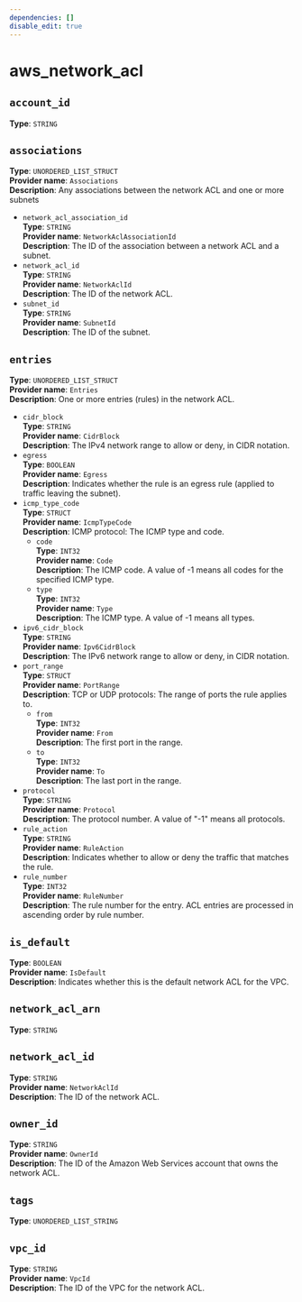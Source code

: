 ```yaml
---
dependencies: []
disable_edit: true
---
```

# aws_network_acl

## `account_id`
**Type**: `STRING`<br>
## `associations`
**Type**: `UNORDERED_LIST_STRUCT`<br>
**Provider name**: `Associations`<br>
**Description**: Any associations between the network ACL and one or more subnets<br>
   - `network_acl_association_id`<br>
    **Type**: `STRING`<br>
    **Provider name**: `NetworkAclAssociationId`<br>
    **Description**: The ID of the association between a network ACL and a subnet.<br>
   - `network_acl_id`<br>
    **Type**: `STRING`<br>
    **Provider name**: `NetworkAclId`<br>
    **Description**: The ID of the network ACL.<br>
   - `subnet_id`<br>
    **Type**: `STRING`<br>
    **Provider name**: `SubnetId`<br>
    **Description**: The ID of the subnet.<br>
## `entries`
**Type**: `UNORDERED_LIST_STRUCT`<br>
**Provider name**: `Entries`<br>
**Description**: One or more entries (rules) in the network ACL.<br>
   - `cidr_block`<br>
    **Type**: `STRING`<br>
    **Provider name**: `CidrBlock`<br>
    **Description**: The IPv4 network range to allow or deny, in CIDR notation.<br>
   - `egress`<br>
    **Type**: `BOOLEAN`<br>
    **Provider name**: `Egress`<br>
    **Description**: Indicates whether the rule is an egress rule (applied to traffic leaving the subnet).<br>
   - `icmp_type_code`<br>
    **Type**: `STRUCT`<br>
    **Provider name**: `IcmpTypeCode`<br>
    **Description**: ICMP protocol: The ICMP type and code.<br>
       - `code`<br>
        **Type**: `INT32`<br>
        **Provider name**: `Code`<br>
        **Description**: The ICMP code. A value of -1 means all codes for the specified ICMP type.<br>
       - `type`<br>
        **Type**: `INT32`<br>
        **Provider name**: `Type`<br>
        **Description**: The ICMP type. A value of -1 means all types.<br>
   - `ipv6_cidr_block`<br>
    **Type**: `STRING`<br>
    **Provider name**: `Ipv6CidrBlock`<br>
    **Description**: The IPv6 network range to allow or deny, in CIDR notation.<br>
   - `port_range`<br>
    **Type**: `STRUCT`<br>
    **Provider name**: `PortRange`<br>
    **Description**: TCP or UDP protocols: The range of ports the rule applies to.<br>
       - `from`<br>
        **Type**: `INT32`<br>
        **Provider name**: `From`<br>
        **Description**: The first port in the range.<br>
       - `to`<br>
        **Type**: `INT32`<br>
        **Provider name**: `To`<br>
        **Description**: The last port in the range.<br>
   - `protocol`<br>
    **Type**: `STRING`<br>
    **Provider name**: `Protocol`<br>
    **Description**: The protocol number. A value of "-1" means all protocols.<br>
   - `rule_action`<br>
    **Type**: `STRING`<br>
    **Provider name**: `RuleAction`<br>
    **Description**: Indicates whether to allow or deny the traffic that matches the rule.<br>
   - `rule_number`<br>
    **Type**: `INT32`<br>
    **Provider name**: `RuleNumber`<br>
    **Description**: The rule number for the entry. ACL entries are processed in ascending order by rule number.<br>
## `is_default`
**Type**: `BOOLEAN`<br>
**Provider name**: `IsDefault`<br>
**Description**: Indicates whether this is the default network ACL for the VPC.<br>
## `network_acl_arn`
**Type**: `STRING`<br>
## `network_acl_id`
**Type**: `STRING`<br>
**Provider name**: `NetworkAclId`<br>
**Description**: The ID of the network ACL.<br>
## `owner_id`
**Type**: `STRING`<br>
**Provider name**: `OwnerId`<br>
**Description**: The ID of the Amazon Web Services account that owns the network ACL.<br>
## `tags`
**Type**: `UNORDERED_LIST_STRING`<br>
## `vpc_id`
**Type**: `STRING`<br>
**Provider name**: `VpcId`<br>
**Description**: The ID of the VPC for the network ACL.<br>
